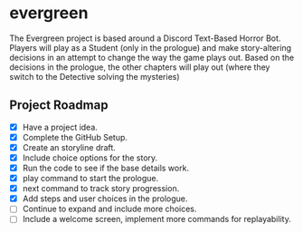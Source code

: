 # evergreen

The Evergreen project is based around a Discord Text-Based Horror Bot. Players will play as a Student (only in the prologue) and make story-altering decisions in an attempt to change the way the game plays out. Based on the decisions in the prologue, the other chapters will play out (where they switch to the Detective solving the mysteries)

## Project Roadmap

- [x] Have a project idea.
- [x] Complete the GitHub Setup.
- [x] Create an storyline draft.
- [x] Include choice options for the story.
- [x] Run the code to see if the base details work.
- [x] play command to start the prologue.
- [x] next command to track story progression.
- [x] Add steps and user choices in the prologue.
- [ ] Continue to expand and include more choices.
- [ ] Include a welcome screen, implement more commands for replayability.

